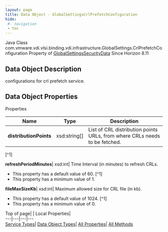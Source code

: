 ```yaml
---
layout: page
title: Data Object - GlobalSettingsCrlPrefetchConfiguration
hide:
 #- navigation
 - toc
---
```






Java Class
    com.vmware.vdi.vlsi.binding.vdi.infrastructure.GlobalSettings.CrlPrefetchConfiguration
Property of
     [GlobalSettingsSecurityData](vdi.infrastructure.GlobalSettings.SecurityData.md#field_detail)
Since 
    Horizon 8.11

## Data Object Description 

configurations for crl prefetch service. 

## Data Object Properties

Properties

Name |  Type |  Description   
---|---|---  
**distributionPoints**|  xsd:string[]|  List of CRL distribution points URLs, from where CRLs needs to be fetched.   


[^1]

  
**refreshPeriodMinutes**|  xsd:int|  Time Interval (in minutes) to refresh CRLs.   


  * This property has a default value of 60.
[^1]
  * This property has a minimum value of 1. 

  
**fileMaxSizeKb**|  xsd:int|  Maximum allowed size for CRL file (in kb).   


  * This property has a default value of 1024.
[^1]
  * This property has a minimum value of 0. 

  
  
  
Top of page| | Local Properties|   
---|---|---|---  
[Service Types](index-mo_types.md)| [Data Object Types](index-do_types.md)| [All Properties](index-properties.md)| [All Methods](index-methods.md)  
  
  

